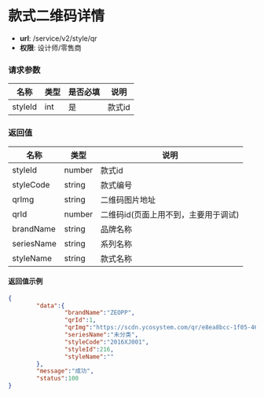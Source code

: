 款式二维码详情
====


- **url**: /service/v2/style/qr
- **权限**: 设计师/零售商

### 请求参数

|   名称  | 类型 | 是否必填 |  说明  |
|---------|------|----------|--------|
| styleId | int  | 是       | 款式id |


### 返回值

|    名称    |  类型  |                 说明                 |
|------------|--------|--------------------------------------|
| styleId    | number | 款式id                               |
| styleCode  | string | 款式编号                             |
| qrImg      | string | 二维码图片地址                       |
| qrId       | number | 二维码id(页面上用不到，主要用于调试) |
| brandName  | string | 品牌名称                             |
| seriesName | string | 系列名称                             |
| styleName  | string | 款式名称                             |

#### 返回值示例

```json
{
        "data":{
                "brandName":"ZEOPP",
                "qrId":1,
                "qrImg":"https://scdn.ycosystem.com/qr/e8ea8bcc-1f05-466d-b972-752dd3f9a2a3",
                "seriesName":"未分类",
                "styleCode":"2016XJ001",
                "styleId":216,
                "styleName":""
        },
        "message":"成功",
        "status":100
}  
```
